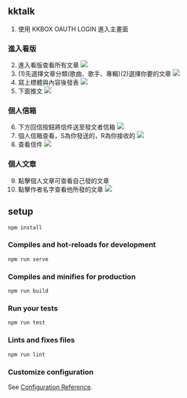 ## kktalk

1. 使用 KKBOX OAUTH LOGIN 進入主畫面

### 進入看版
2. 進入看版查看所有文章
![](https://i.imgur.com/P7eXCpI.png)
3. (1)先選擇文章分類(歌曲、歌手、專輯)(2)選擇你要的文章
![](https://i.imgur.com/FYiIPQd.png)
4. 寫上標體與內容後發表
![](https://i.imgur.com/7GxadAA.png)
5. 下面推文
![](https://i.imgur.com/UWRbD5Y.png)


### 個人信箱
6. 下方回信按鈕將信件送至發文者信箱
![](https://i.imgur.com/8Xq8pHh.png)
7. 個人信箱查看，S為你發送的，R為你接收的
![](https://i.imgur.com/oTy6fsw.png)
8. 查看信件
![](https://i.imgur.com/oAbySUn.png)


### 個人文章
9. 點擊個人文章可查看自己發的文章
10. 點擊作者名字查看他所發的文章
![](https://i.imgur.com/Iphsr1Z.png)

## setup
```
npm install
```

### Compiles and hot-reloads for development
```
npm run serve
```

### Compiles and minifies for production
```
npm run build
```

### Run your tests
```
npm run test
```

### Lints and fixes files
```
npm run lint
```

### Customize configuration
See [Configuration Reference](https://cli.vuejs.org/config/).
